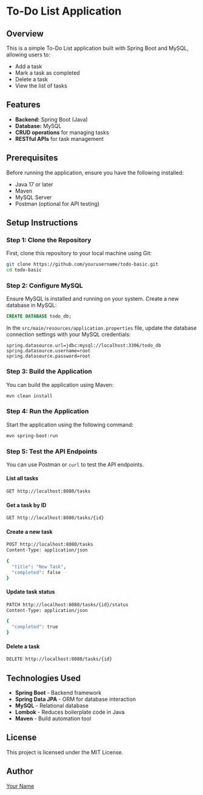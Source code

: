 # To-Do List Application

## Overview

This is a simple To-Do List application built with Spring Boot and MySQL, allowing users to:

- Add a task
- Mark a task as completed
- Delete a task
- View the list of tasks

## Features

- **Backend:** Spring Boot (Java)
- **Database:** MySQL
- **CRUD operations** for managing tasks
- **RESTful APIs** for task management

## Prerequisites

Before running the application, ensure you have the following installed:

- Java 17 or later
- Maven
- MySQL Server
- Postman (optional for API testing)

## Setup Instructions

### Step 1: Clone the Repository

First, clone this repository to your local machine using Git:

```sh
git clone https://github.com/yourusername/todo-basic.git
cd todo-basic
```

### Step 2: Configure MySQL

Ensure MySQL is installed and running on your system.
Create a new database in MySQL:

```sql
CREATE DATABASE todo_db;
```

In the `src/main/resources/application.properties` file, update the database connection settings with your MySQL credentials:

```properties
spring.datasource.url=jdbc:mysql://localhost:3306/todo_db
spring.datasource.username=root
spring.datasource.password=root
```

### Step 3: Build the Application

You can build the application using Maven:

```sh
mvn clean install
```

### Step 4: Run the Application

Start the application using the following command:

```sh
mvn spring-boot:run
```

### Step 5: Test the API Endpoints

You can use Postman or `curl` to test the API endpoints.

#### List all tasks

```sh
GET http://localhost:8080/tasks
```

#### Get a task by ID

```sh
GET http://localhost:8080/tasks/{id}
```

#### Create a new task

```sh
POST http://localhost:8080/tasks
Content-Type: application/json

{
  "title": "New Task",
  "completed": false
}
```

#### Update task status

```sh
PATCH http://localhost:8080/tasks/{id}/status
Content-Type: application/json

{
  "completed": true
}
```

#### Delete a task

```sh
DELETE http://localhost:8080/tasks/{id}
```

## Technologies Used

- **Spring Boot** - Backend framework
- **Spring Data JPA** - ORM for database interaction
- **MySQL** - Relational database
- **Lombok** - Reduces boilerplate code in Java
- **Maven** - Build automation tool

## License

This project is licensed under the MIT License.

## Author

[Your Name](https://github.com/AathifZahir)

